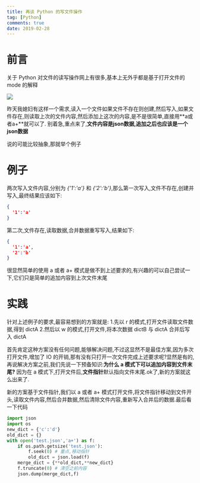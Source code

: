 ```yaml
---
title: 再谈 Python 的写文件操作
tag: [Python]
comments: true
date: 2019-02-28
---
```








# 前言

关于 Python 对文件的读写操作网上有很多,基本上无外乎都是基于打开文件的 mode 的解释

![](http://ww4.sinaimg.cn/large/d9e82fa4jw1f9ndo67e2sj20fu0dlmzh.jpg)

昨天我媳妇有这样一个需求,读入一个文件如果文件不存在则创建,然后写入,如果文件存在,则读取上次的文件内容,然后添加上这次的内容,是不是很简单,直接用**a或者a+**就可以了. 别着急,重点来了,**文件内容是json数据,追加之后也应该是一个json数据**

说的可能比较抽象,那就举个例子

# 例子
两次写入文件内容,分别为 *{'1':'a'}* 和 *{'2':'b'}*,那么第一次写入,文件不存在,创建并写入,最终结果应该如下:

```json
{
  '1':'a'
}
```

第二次,文件存在,读取数据,合并数据重写写入,结果如下:

```json
{
  '1':'a',
  '2':'b'
}
```

很显然简单的使用 a 或者 a+ 模式是做不到上述要求的,有兴趣的可以自己尝试一下,它们只是简单的追加内容到上次文件末尾

# 实践

针对上述例子的要求,最容易想到的方案就是:
	1.先以 r 的模式,打开文件读取文件数据,得到 dictA
	2.然后以 w 的模式,打开文件,将本次数据 dictB 与 dictA 合并后写入 dictA

首先肯定这种方案没有任何问题,能够解决问题,不过这显然不是最佳方案,因为多次打开文件,增加了 IO 的开销,那有没有只打开一次文件完成上述要求呢?显然是有的,再说解决方案之前,我们先说一下预备知识:**为什么 a 模式下可以追加内容到文件末尾?** 因为在 a 模式下,打开文件后,**文件指针**默认指向文件末尾.ok了,新的方案就这么出来了.

新的方案基于文件指针,我们以 a 或者 a+ 模式打开文件,将文件指针移动到文件开头,读取文件内容,然后合并数据,然后清除文件内容,重新写入合并后的数据.最后看一下代码

```python
import json
import os
new_dict = {'c':'d'}
old_dict = {}
with open('test.json','a+') as f:
    if os.path.getsize('test.json'):
        f.seek(0) # 重点,移动指针
        old_dict = json.load(f)
    merge_dict = {**old_dict,**new_dict}
    f.truncate(0) # 清空之前内容
    json.dump(merge_dict,f)
```

